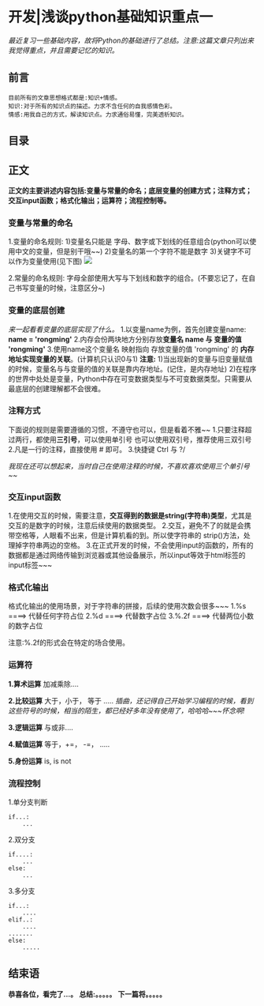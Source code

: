 # 开发|浅谈python基础知识重点一
*最近复习一些基础内容，故将Python的基础进行了总结。注意:这篇文章只列出来我觉得重点，并且需要记忆的知识。*

## 前言
    目前所有的文章思想格式都是:知识+情感。
    知识:对于所有的知识点的描述。力求不含任何的自我感情色彩。
    情感:用我自己的方式，解读知识点。力求通俗易懂，完美透析知识。

## 目录


## 正文
**正文的主要讲述内容包括:变量与常量的命名；底层变量的创建方式；注释方式；交互input函数；格式化输出；运算符；流程控制等。**

### 变量与常量的命名
1.变量的命名规则:
1)变量名只能是 字母、数字或下划线的任意组合(python可以使用中文的变量，但是别干哦~~)
2)变量名的第一个字符不能是数字
3)关键字不可以作为变量使用(见下图)
![](http://pu3mwbwzj.bkt.clouddn.com/Python%E5%85%B3%E9%94%AE%E5%AD%97.png)

2.常量的命名规则:
字母全部使用大写与下划线和数字的组合。(不要忘记了，在自己书写变量的时候，注意区分~)

### 变量的底层创建
*来一起看看变量的底层实现了什么。*
1.以变量name为例，首先创建变量name: **name = 'rongming'**
2.内存会份两块地方分别存放**变量名 name 与 变量的值 'rongming'**
3.使用name这个变量名 映射指向 存放变量的值 'rongming' 的 **内存地址实现变量的关联**。(计算机只认识0与1)
**注意:**
1)当出现新的变量与旧变量赋值的时候，变量名与与变量的值的关联是靠内存地址。(记住，是内存地址)
2)在程序的世界中处处是变量，Python中存在可变数据类型与不可变数据类型。只需要从最底层的创建理解都不会很难。

### 注释方式
下面说的规则是需要遵循的习惯，不遵守也可以，但是看着不雅~~
1.只要注释超过两行，都使用**三引号**，可以使用单引号 也可以使用双引号，推荐使用三双引号
2.凡是一行的注释，直接使用 # 即可。
3.快捷键 Ctrl 与 ?/

*我现在还可以想起来，当时自己在使用注释的时候，不喜欢喜欢使用三个单引号~~*


### 交互input函数
1.在使用交互的时候，需要注意，**交互得到的数据是string(字符串)类型**，尤其是交互的是数字的时候，注意后续使用的数据类型。
2.交互，避免不了的就是会携带空格等，人眼看不出来，但是计算机看的到。所以使字符串的 strip()方法，处理掉字符串两边的空格。
3.在正式开发的时候，不会使用input的函数的，所有的数据都是通过网络传输到浏览器或其他设备展示，所以input等效于html标签的input标签~~~


### 格式化输出
格式化输出的使用场景，对于字符串的拼接，后续的使用次数会很多~~~
1.%s       ====> 代替任何字符占位
2.%d      ====> 代替数字占位
3.%.2f    ====> 代替两位小数的数字占位

注意:%.2f的形式会在特定的场合使用。

### 运算符
**1.算术运算**
加减乘除....

**2.比较运算**
大于，小于， 等于 .....
*插曲，还记得自己开始学习编程的时候，看到这些符号的时候，相当的陌生，都已经好多年没有使用了，哈哈哈~~~怀念啊!*

**3.逻辑运算**
与或非....

**4.赋值运算**
等于，+=， -=， .....

**5.身份运算**
is, is not



### 流程控制
1.单分支判断
    
    if...:
        ...

2.双分支

    if....:
        ...
    else:
        ...

3.多分支

    if...:
        ....
    elif..:
        ....
    .......
    else:
        .....






## 结束语
 **恭喜各位，看完了...。**
**总结:。。。。。**
**下一篇将。。。。。**









